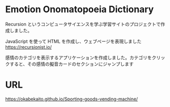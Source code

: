 # Emotion Onomatopoeia Dictionary

Recursion というコンピュータサイエンスを学ぶ学習サイトのプロジェクトで作成しました。

JavaScript を使って HTML を作成し、ウェブページを表現しました
https://recursionist.io/

感情のカテゴリを表示するアプリケーションを作成しました。カテゴリをクリックすると、その感情の擬音カードのセクションにジャンプします

# URL

https://okabekaito.github.io/Sporting-goods-vending-machine/

